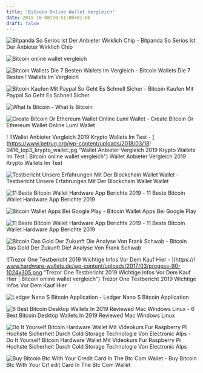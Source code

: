 ```yaml
---
title: 'Bitcoin Online Wallet Vergleich'
date: 2019-10-08T20:51:00+01:00
draft: false
---
```


![Bitpanda So Serios Ist Der Anbieter Wirklich Chip - ](https://praxistipps-images.chip.de/sJEYiXqg4fGBxyJl1VhrKKSVuLI=/1200x0/filters:format(jpeg):fill(000,true):upscale()/praxistipps.s3.amazonaws.com%2Fbitpanda-als-serioeser-anbieter-von-bitcoin-co-_f16489d1.png "Bitpanda So Serios Ist Der Anbieter Wirklich Chip | Bitcoin online wallet vergleich") Bitpanda So Serios Ist Der Anbieter Wirklich Chip

![Bitcoin online wallet vergleich](https://www.buybitcoinworldwide.com/img/goodicons/wallet.png "Bitcoin online wallet vergleich") 

![Bitcoin Wallets Die 7 Besten Wallets Im Vergleich - ](https://coincierge.de/wp-content/uploads/2018/02/Ledger-Live-300x174.png "Bitcoin Wallets Die 7 Besten Wallets Im Vergleich | Bitcoin online wallet vergleich") Bitcoin Wallets Die 7 Besten ! Wallets Im Vergleich

![Bitcoin Kaufen Mit Paypal So Geht Es Schnell Sicher - ](https://coincierge.de/wp-content/uploads/2018/11/Geld-mit-PayPal-bei-Plus500-einzahlen.png "Bitcoin Kaufen Mit Paypal So Geht Es Schnell Sicher | Bitcoin online wallet vergleich") Bitcoin Kaufen Mit Paypal So Geht Es Schnell Sicher

![What Is Bitcoin - ](https://mk0resourcesinfm536w.kinstacdn.com/wp-content/uploads/062613_1128_Bitcoin4.png "What Is Bitcoin | Bitcoin online wallet vergleich") What Is Bitcoin

![Create Bitcoin Or Ethereum Wallet Online Lumi Wallet - ](https://lumiwallet.com/image/new-web-wallet.jpg "Create Bitcoin Or Ethereum Wallet Online Lumi Wallet | Bitcoin online wallet vergleich") Create Bitcoin Or Ethereum Wallet Online Lumi Wallet

! ![Wallet Anbieter Vergleich 2019 Krypto Wallets Im Test - ](https://www.betrug.org/wp-content/uploads/2018/03/18!   0416_top3_krypto_wallet.jpg "Wallet Anbieter Vergleich 2019 Krypto Wallets Im Test | Bitcoin online wallet vergleich") Wallet Anbieter Vergleich 2019 Krypto Wallets Im Test

![Testbericht Unsere Erfahrungen Mit Der Blockchain Wallet Wallet - ](https://www.hulacoins.de/images/content/193-Blockchain_Wallet-pm.jpg "Testbericht Unsere Erfahrungen Mit Der Blockchain Wallet Wallet | Bitcoin online wallet vergleich") Testbericht Unsere Erfahrungen Mit Der Blockchain Wallet Wallet

![11 Beste Bitcoin Wallet Hardware App Berichte 2019 - ](https://www.buybitcoinworldwide.com/img/goodicons/wallet2.png "11 Beste Bitcoin Wallet Hardware App Berichte 2019 | Bitcoin online wallet vergleich") 11 Beste Bitcoin Wallet Hardware App Berichte 2019

![Bitcoin Wallet Apps Bei Google Play - ](https://lh3.googleusercontent.com/gv8Qwpv3JlUDv0P4FLilbrVhIvnmthFN3kLz8joTGqwo1KKzcJNLynzcxdxj6zso6Q=w412-h220-rw "Bitcoin Wallet Apps Bei Google Play | Bitcoin online wallet vergleich") Bitcoin Wallet Apps Bei Google Play

![11 Beste Bitcoin Wallet Hardware App Berichte 2019 - ](https://www.buybitcoinworldwide.com/img/nanos/1.png "11 Beste Bitcoin Wallet Hardware App Berichte 2019 | Bitcoin online wallet vergleich") 11 Beste Bitcoin Wallet Hardware App Berichte 2019

![Bitcoin Das Gold Der Zukunft Die Analyse Von Frank Schwab - ](https://www.it-finanzmagazin.de/wp-content/uploads/2018/09/Folie4.png "Bitcoin Das Gold Der Zukunft Die Analyse Von Frank Schwab | Bitcoin online wallet vergleich") Bitcoin Das Gold Der Zukunft Die! Analyse Von Frank Schwab

![Trezor One Testbericht 2019 Wichtige Infos Vor Dem Kauf Hier - ](https://!   www.hardware-wallets.de/wp-content/uploads/2017/03/progess-90-1024x305.png "Trezor One Testbericht 2019 Wichtige Infos Vor Dem Kauf Hier | Bitcoin online wallet vergleich") Trezor One Testbericht 2019 Wichtige Infos Vor Dem Kauf Hier

![Ledger Nano S Bitcoin Application - ](http://standort-aktiv.at/img/78f55b0018c7781ef944b8ae90867f38.jpg "Ledger Nano S Bitcoin Application | Bitcoin online wallet vergleich") Ledger Nano S Bitcoin Application

![6 Best Bitcoin Desktop Wallets In 2019 Reviewed Mac Windows Linux - ](https://lh3.googleusercontent.com/VqhtwdydsdWJ_2_uh1om8eij4oWviByLD6QWqtVLyqgsBY1vIeHQa5a5feFSElcYc7cFVPH9bkeVyyLQydD9P97w1NOjt5pfUN9uOkuNcmwL0XnZa-0cXq8lUweuSXsB3gWRQEme "6 Best Bitcoin Desktop Wallets In 2019 Reviewed Ma!   c Windows Linux | Bitcoin online wallet vergleich") 6 Best Bitcoin Desktop Wallets In 2019 Reviewed Mac Windows Linux

![Do It Yourself Bitcoin Hardware Wallet Mit Videokurs Fur Raspberry Pi Hochste Sicherheit Durch Cold Storage Technologie Von Electronic Alps - ](https://images-na.ssl-images-amazon.com/images/I/81J6KGVrw9L._SL1500_.jpg "Do It Yourself Bitcoin Hardware Wallet Mit Videokurs Fur Raspberry Pi Hochste Sicherheit Durch Cold Storage Technologie Von Electronic Alps | Bitcoin online wallet vergleich") Do It Yourself Bitcoin Hardware Wallet Mit Videokurs Fur Raspberry Pi Hochste Sicherheit Durch Cold Storage Technologie Von Electronic Alps

![Buy Bitcoin Btc With Your Credit Card In The Btc Com Wallet - ](https://miro.medium.com/max/1400/1*eAzt6-z0M6zecdbbYAxXCg.png "Buy Bitcoin Btc With Your Credit Card In The Btc Com Wal!   let | Bitcoin online wallet vergleich") Buy Bitcoin Btc With Your Cr! edit Card In The Btc Com Wallet